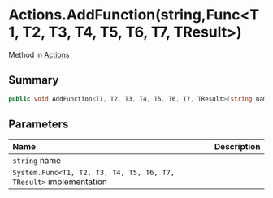 # Actions.AddFunction(string,Func<T1, T2, T3, T4, T5, T6, T7, TResult>)

Method in [Actions](/docs/api/csharp/yarn.unity.actions.md)

## Summary



```csharp
public void AddFunction<T1, T2, T3, T4, T5, T6, T7, TResult>(string name, Func<T1, T2, T3, T4, T5, T6, T7, TResult> implementation);
```

## Parameters

|Name|Description|
|:---|:---|
|`string` name||
|`System.Func<T1, T2, T3, T4, T5, T6, T7, TResult>` implementation||

